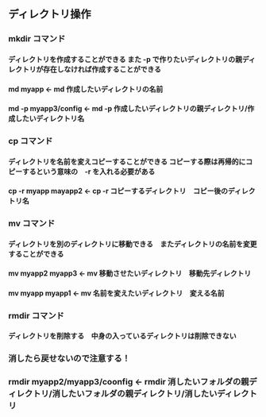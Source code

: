 ## ディレクトリ操作
### mkdir コマンド
#### ディレクトリを作成することができる また  -p  で作りたいディレクトリの親ディレクトリが存在しなければ作成することができる
#### md myapp   ←   md 作成したいディレクトリの名前
#### md -p myapp3/config   ←   md -p 作成したいディレクトリの親ディレクトリ/作成したいディレクトリ名
### cp コマンド
#### ディレクトリを名前を変えコピーすることができる コピーする際は再帰的にコピーするという意味の　-r  を入れる必要がある
#### cp -r myapp mayapp2   ←   cp -r コピーするディレクトリ　コピー後のディレクトリ名
### mv コマンド
#### ディレクトリを別のディレクトリに移動できる　またディレクトリの名前を変更することができる
#### mv myapp2 myapp3   ←   mv 移動させたいディレクトリ　移動先ディレクトリ
#### mv myapp myapp1   ←   mv 名前を変えたいディレクトリ　変える名前
### rmdir コマンド
#### ディレクトリを削除する　中身の入っているディレクトリは削除できない
### 消したら戻せないので注意する！
### rmdir myapp2/myapp3/coonfig   ←   rmdir 消したいフォルダの親ディレクトリ/消したいフォルダの親ディレクトリ/消したいディレクトリ
